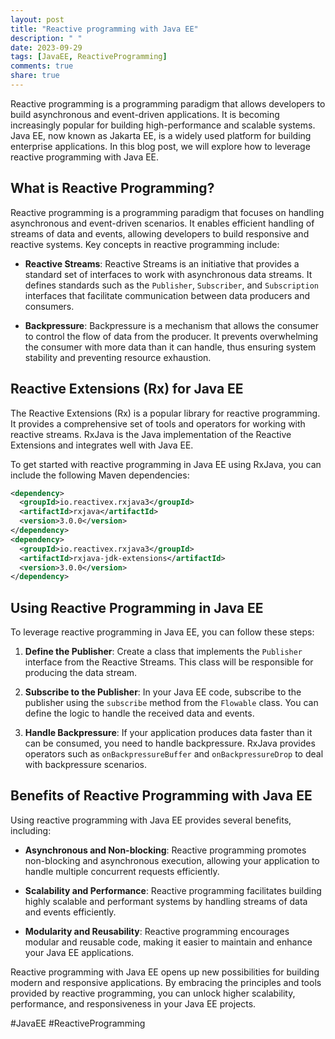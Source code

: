 ```yaml
---
layout: post
title: "Reactive programming with Java EE"
description: " "
date: 2023-09-29
tags: [JavaEE, ReactiveProgramming]
comments: true
share: true
---
```


Reactive programming is a programming paradigm that allows developers to build asynchronous and event-driven applications. It is becoming increasingly popular for building high-performance and scalable systems. Java EE, now known as Jakarta EE, is a widely used platform for building enterprise applications. In this blog post, we will explore how to leverage reactive programming with Java EE.

## What is Reactive Programming?

Reactive programming is a programming paradigm that focuses on handling asynchronous and event-driven scenarios. It enables efficient handling of streams of data and events, allowing developers to build responsive and reactive systems. Key concepts in reactive programming include:

- **Reactive Streams**: Reactive Streams is an initiative that provides a standard set of interfaces to work with asynchronous data streams. It defines standards such as the `Publisher`, `Subscriber`, and `Subscription` interfaces that facilitate communication between data producers and consumers.

- **Backpressure**: Backpressure is a mechanism that allows the consumer to control the flow of data from the producer. It prevents overwhelming the consumer with more data than it can handle, thus ensuring system stability and preventing resource exhaustion.

## Reactive Extensions (Rx) for Java EE

The Reactive Extensions (Rx) is a popular library for reactive programming. It provides a comprehensive set of tools and operators for working with reactive streams. RxJava is the Java implementation of the Reactive Extensions and integrates well with Java EE.

To get started with reactive programming in Java EE using RxJava, you can include the following Maven dependencies:

```xml
<dependency>
  <groupId>io.reactivex.rxjava3</groupId>
  <artifactId>rxjava</artifactId>
  <version>3.0.0</version>
</dependency>
<dependency>
  <groupId>io.reactivex.rxjava3</groupId>
  <artifactId>rxjava-jdk-extensions</artifactId>
  <version>3.0.0</version>
</dependency>
```

## Using Reactive Programming in Java EE

To leverage reactive programming in Java EE, you can follow these steps:

1. **Define the Publisher**: Create a class that implements the `Publisher` interface from the Reactive Streams. This class will be responsible for producing the data stream.

2. **Subscribe to the Publisher**: In your Java EE code, subscribe to the publisher using the `subscribe` method from the `Flowable` class. You can define the logic to handle the received data and events.

3. **Handle Backpressure**: If your application produces data faster than it can be consumed, you need to handle backpressure. RxJava provides operators such as `onBackpressureBuffer` and `onBackpressureDrop` to deal with backpressure scenarios.

## Benefits of Reactive Programming with Java EE

Using reactive programming with Java EE provides several benefits, including:

- **Asynchronous and Non-blocking**: Reactive programming promotes non-blocking and asynchronous execution, allowing your application to handle multiple concurrent requests efficiently.

- **Scalability and Performance**: Reactive programming facilitates building highly scalable and performant systems by handling streams of data and events efficiently.

- **Modularity and Reusability**: Reactive programming encourages modular and reusable code, making it easier to maintain and enhance your Java EE applications.

Reactive programming with Java EE opens up new possibilities for building modern and responsive applications. By embracing the principles and tools provided by reactive programming, you can unlock higher scalability, performance, and responsiveness in your Java EE projects.

#JavaEE #ReactiveProgramming